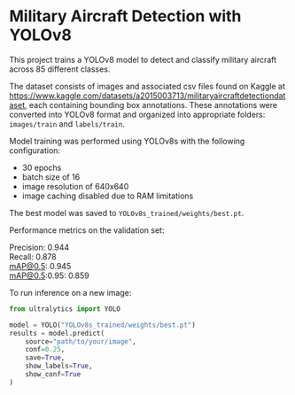 # Military Aircraft Detection with YOLOv8

This project trains a YOLOv8 model to detect and classify military aircraft across 85 different classes.

The dataset consists of images and associated csv files found on Kaggle at https://www.kaggle.com/datasets/a2015003713/militaryaircraftdetectiondataset, each containing bounding box annotations. These annotations were converted into YOLOv8 format and organized into appropriate folders: `images/train` and `labels/train`.

Model training was performed using YOLOv8s with the following configuration:
- 30 epochs
- batch size of 16
- image resolution of 640x640
- image caching disabled due to RAM limitations

The best model was saved to `YOLOv8s_trained/weights/best.pt`.

Performance metrics on the validation set:

Precision: 0.944  
Recall: 0.878  
mAP@0.5: 0.945  
mAP@0.5:0.95: 0.859

To run inference on a new image:

```python
from ultralytics import YOLO

model = YOLO("YOLOv8s_trained/weights/best.pt")
results = model.predict(
    source="path/to/your/image",
    conf=0.25,
    save=True,
    show_labels=True,
    show_conf=True
)
